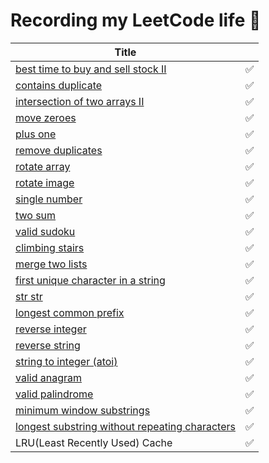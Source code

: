 # Recording my LeetCode life 🤯

| Title                                                                                                                                       |     |
| ------------------------------------------------------------------------------------------------------------------------------------------- | --- |
| [best time to buy and sell stock II](https://leetcode.com/problems/best-time-to-buy-and-sell-stock-ii/description/)                         | ✅  |
| [contains duplicate](https://leetcode.com/problems/contains-duplicate/description/)                                                         | ✅  |
| [intersection of two arrays II](https://leetcode.com/problems/intersection-of-two-arrays-ii/description/)                                   | ✅  |
| [move zeroes](https://leetcode.com/problems/move-zeroes/description/)                                                                       | ✅  |
| [plus one](https://leetcode.com/problems/plus-one/description/)                                                                             | ✅  |
| [remove duplicates](https://leetcode.com/problems/remove-duplicates-from-sorted-array/description/)                                         | ✅  |
| [rotate array](https://leetcode.com/problems/rotate-array/description/)                                                                     | ✅  |
| [rotate image](https://leetcode.com/problems/rotate-image/description/)                                                                     | ✅  |
| [single number](https://leetcode.com/problems/single-number/description/)                                                                   | ✅  |
| [two sum](https://leetcode.com/problems/two-sum/description/)                                                                               | ✅  |
| [valid sudoku](https://leetcode.com/problems/valid-sudoku/description/)                                                                     | ✅  |
| [climbing stairs](https://leetcode.com/problems/climbing-stairs/description/)                                                               | ✅  |
| [merge two lists](https://leetcode.com/problems/merge-two-sorted-lists/description/)                                                        | ✅  |
| [first unique character in a string](https://leetcode.com/problems/first-unique-character-in-a-string/description/)                         | ✅  |
| [str str](https://leetcode.com/problems/find-the-index-of-the-first-occurrence-in-a-string/description/)                                    | ✅  |
| [longest common prefix](https://leetcode.com/problems/longest-common-prefix/description/)                                                   | ✅  |
| [reverse integer](https://leetcode.com/problems/reverse-integer/description/)                                                               | ✅  |
| [reverse string](https://leetcode.com/problems/reverse-string/description/)                                                                 | ✅  |
| [string to integer (atoi)](https://leetcode.com/problems/string-to-integer-atoi/description/)                                               | ✅  |
| [valid anagram](https://leetcode.com/problems/valid-anagram/description/)                                                                   | ✅  |
| [valid palindrome](https://leetcode.com/problems/valid-palindrome/description/)                                                             | ✅  |
| [minimum window substrings](https://leetcode.com/problems/minimum-window-substring/description/)                                            | ✅  |
| [longest substring without repeating characters](https://leetcode.com/problems/longest-substring-without-repeating-characters/description/) | ✅  |
| LRU(Least Recently Used) Cache                                                                                                              | ✅  |
